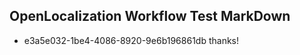## OpenLocalization Workflow Test MarkDown
* e3a5e032-1be4-4086-8920-9e6b196861db thanks!

<!--HONumber=Aug16_HO5-->


